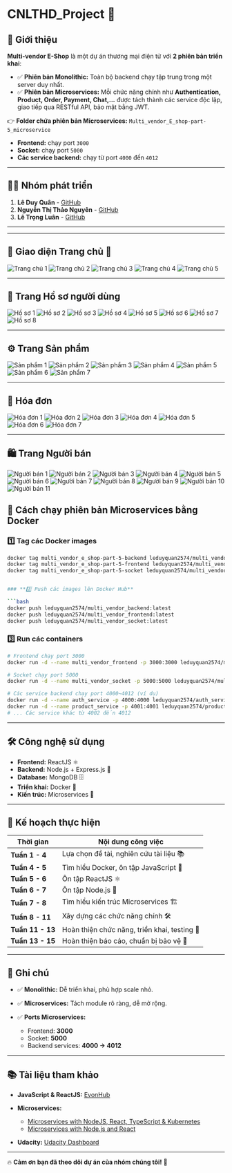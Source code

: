 # **CNLTHD_Project** 🚀

## 📌 **Giới thiệu**
**Multi-vendor E-Shop** là một dự án thương mại điện tử với **2 phiên bản triển khai**:

- ✅ **Phiên bản Monolithic:** Toàn bộ backend chạy tập trung trong một server duy nhất.
- ✅ **Phiên bản Microservices:** Mỗi chức năng chính như **Authentication, Product, Order, Payment, Chat,...** được tách thành các service độc lập, giao tiếp qua RESTful API, bảo mật bằng JWT.

👉 **Folder chứa phiên bản Microservices:** `Multi_vendor_E_shop-part-5_microservice`  
- **Frontend:** chạy port `3000`
- **Socket:** chạy port `5000`
- **Các service backend:** chạy từ port `4000` đến `4012`

---

## 👨‍💻 **Nhóm phát triển**
1. **Lê Duy Quân** - [GitHub](https://github.com/LeDuyQuan1911/leduyquan.github.io/tree/gh-pages)  
2. **Nguyễn Thị Thảo Nguyên** - [GitHub](https://github.com/ThaoNguyen157/nguynt.github.io/tree/gh-pages)  
3. **Lê Trọng Luân** - [GitHub](https://github.com/trongluan23/Luan.github.io/tree/gh-pages)  

---

---

## 📸 **Giao diện Trang chủ 🙈**

![Trang chủ 1](https://res.cloudinary.com/dwahfjinm/image/upload/v1750292111/253805289-14dfa843-e495-4fd7-bffe-b10b7a65cfc9_efd7ba.png)
![Trang chủ 2](https://res.cloudinary.com/dwahfjinm/image/upload/v1750292111/253805500-50b136fa-6e50-44e7-863b-b4ab51adad1d_q3ksym.png)
![Trang chủ 3](https://res.cloudinary.com/dwahfjinm/image/upload/v1750292111/253805575-6f56921f-5cfd-46ab-8a8e-f3da56129dc7_onnq6o.png)
![Trang chủ 4](https://res.cloudinary.com/dwahfjinm/image/upload/v1750292112/253805593-b4fbd9c0-3303-47e4-a220-78479aac9ba1_rj2h2v.png)
![Trang chủ 5](https://res.cloudinary.com/dwahfjinm/image/upload/v1750292112/253805652-b0c29ba1-fb04-4558-8982-cc3ca3563088_e6oasm.png)

---

## 👥 **Trang Hồ sơ người dùng**

![Hồ sơ 1](https://res.cloudinary.com/dwahfjinm/image/upload/v1750292112/253806305-e3fcdef1-460b-4ed6-bb51-425e6dfe3379_vfmlvd.png)
![Hồ sơ 2](https://res.cloudinary.com/dwahfjinm/image/upload/v1750292113/253806446-57a422bd-123c-4bdf-b961-cbb5bc9c8556_yzwwzc.png)
![Hồ sơ 3](https://res.cloudinary.com/dwahfjinm/image/upload/v1750292113/253806807-e0d8b6d6-ea71-458b-9685-3fa906c4ebf7_wpkofh.png)
![Hồ sơ 4](https://res.cloudinary.com/dwahfjinm/image/upload/v1750292113/253807454-724add12-d3e3-4d62-9ed5-affc41ea5d52_m7apx9.png)
![Hồ sơ 5](https://res.cloudinary.com/dwahfjinm/image/upload/v1750292113/253806837-382c23fc-ec18-45a1-99b4-b3f96baf6f9e_vdxz7u.png)
![Hồ sơ 6](https://res.cloudinary.com/dwahfjinm/image/upload/v1750292113/253807454-724add12-d3e3-4d62-9ed5-affc41ea5d52_m7apx9.png)
![Hồ sơ 7](https://res.cloudinary.com/dwahfjinm/image/upload/v1750292113/253806446-57a422bd-123c-4bdf-b961-cbb5bc9c8556_yzwwzc.png)
![Hồ sơ 8](https://res.cloudinary.com/dwahfjinm/image/upload/v1750292113/253808494-c417337a-b62b-485b-99a8-3078960e125e_vhe7hx.png)

---

## ⚙️ **Trang Sản phẩm**

![Sản phẩm 1](https://res.cloudinary.com/dwahfjinm/image/upload/v1750292108/253807650-60d125e1-c4b5-4ab7-9ae5-ca922f44cd62_f6kwlt.png)
![Sản phẩm 2](https://res.cloudinary.com/dwahfjinm/image/upload/v1750292109/253807788-fc53e2ce-8fdc-4fb6-a01b-651206499bbe_dch0yd.png)
![Sản phẩm 3](https://res.cloudinary.com/dwahfjinm/image/upload/v1750292109/253807718-1f3ee05a-162b-41d3-96bf-eb5874fa4313_xzlh43.png)
![Sản phẩm 4](https://res.cloudinary.com/dwahfjinm/image/upload/v1750292110/253807874-63972ed5-1f58-42c0-b29c-35dcf46f3a92_pnpeju.png)
![Sản phẩm 5](https://res.cloudinary.com/dwahfjinm/image/upload/v1750292110/253807907-97c54f9e-e3ae-4f34-9afb-fbc58faa7fa9_ja9fvy.png)
![Sản phẩm 6](https://res.cloudinary.com/dwahfjinm/image/upload/v1750292110/253807975-01c44518-e3f3-4af2-8587-1ac61ca2a992_llzbpq.png)
![Sản phẩm 7](https://res.cloudinary.com/dwahfjinm/image/upload/v1750292111/253808050-71883165-670a-4705-b1b7-de9dc82451da_agdiga.png)

---

## 🧾 **Hóa đơn**

![Hóa đơn 1](https://res.cloudinary.com/dwahfjinm/image/upload/v1750292110/253808260-370e357d-8248-46fc-8749-37aed7f5efd3_eocs5m.png)
![Hóa đơn 2](https://res.cloudinary.com/dwahfjinm/image/upload/v1750292111/253808341-43f623b9-cc86-4ead-a478-e18453506662_r5wm0z.png)
![Hóa đơn 3](https://res.cloudinary.com/dwahfjinm/image/upload/v1750292111/253808361-6bf3f4f9-379e-41fb-aab4-a05474d98297_aciyik.png)
![Hóa đơn 4](https://res.cloudinary.com/dwahfjinm/image/upload/v1750292111/253808382-f9522152-34e4-4749-a681-a9895bbec8f6_pq2uju.png)
![Hóa đơn 5](https://res.cloudinary.com/dwahfjinm/image/upload/v1750292112/253808402-fd42ea39-b2ff-45d9-8023-0e21ca83ef34_ffl3me.png)
![Hóa đơn 6](https://res.cloudinary.com/dwahfjinm/image/upload/v1750292113/253808455-2af2d6c1-b559-4778-b64c-2108e96f4ca5_i0k7sd.png)
![Hóa đơn 7](https://res.cloudinary.com/dwahfjinm/image/upload/v1750292113/253808494-c417337a-b62b-485b-99a8-3078960e125e_vhe7hx.png)

---

## 🛍️ **Trang Người bán**

![Người bán 1](https://res.cloudinary.com/dwahfjinm/image/upload/v1750292113/253808734-386b48a1-9139-4b19-be0b-0b86c9cb8ccb_s92l8e.png)
![Người bán 2](https://res.cloudinary.com/dwahfjinm/image/upload/v1750292114/Screenshot_2025-06-19_070751_fccqsp.png)
![Người bán 3](https://res.cloudinary.com/dwahfjinm/image/upload/v1750292114/Screenshot_2025-06-19_070803_ubkgti.png)
![Người bán 4](https://res.cloudinary.com/dwahfjinm/image/upload/v1750292114/Screenshot_2025-06-19_070818_ibp9zz.png)
![Người bán 5](https://res.cloudinary.com/dwahfjinm/image/upload/v1750292114/Screenshot_2025-06-19_070829_koon6l.png)
![Người bán 6](https://res.cloudinary.com/dwahfjinm/image/upload/v1750292114/Screenshot_2025-06-19_070852_dnzltd.png)
![Người bán 7](https://res.cloudinary.com/dwahfjinm/image/upload/v1750292114/Screenshot_2025-06-19_070902_otgh5h.png)
![Người bán 8](https://res.cloudinary.com/dwahfjinm/image/upload/v1750292114/Screenshot_2025-06-19_070912_fn8xxd.png)
![Người bán 9](https://res.cloudinary.com/dwahfjinm/image/upload/v1750292115/Screenshot_2025-06-19_070921_ayoe9d.png)
![Người bán 10](https://res.cloudinary.com/dwahfjinm/image/upload/v1750292115/Screenshot_2025-06-19_070934_tr60fn.png)
![Người bán 11](https://res.cloudinary.com/dwahfjinm/image/upload/v1750292107/Screenshot_2025-06-19_070952_gqixej.png)


## 🚀 **Cách chạy phiên bản Microservices bằng Docker**

### **1️⃣ Tag các Docker images**
```bash
docker tag multi_vendor_e_shop-part-5-backend leduyquan2574/multi_vendor_backend:latest
docker tag multi_vendor_e_shop-part-5-frontend leduyquan2574/multi_vendor_frontend:latest
docker tag multi_vendor_e_shop-part-5-socket leduyquan2574/multi_vendor_socket:latest


### **2️⃣ Push các images lên Docker Hub**

```bash
docker push leduyquan2574/multi_vendor_backend:latest
docker push leduyquan2574/multi_vendor_frontend:latest
docker push leduyquan2574/multi_vendor_socket:latest
```

### **3️⃣ Run các containers**

```bash
# Frontend chạy port 3000
docker run -d --name multi_vendor_frontend -p 3000:3000 leduyquan2574/multi_vendor_frontend:latest

# Socket chạy port 5000
docker run -d --name multi_vendor_socket -p 5000:5000 leduyquan2574/multi_vendor_socket:latest

# Các service backend chạy port 4000~4012 (ví dụ)
docker run -d --name auth_service -p 4000:4000 leduyquan2574/auth_service:latest
docker run -d --name product_service -p 4001:4001 leduyquan2574/product_service:latest
# ... Các service khác từ 4002 đến 4012
```

---

## 🛠 **Công nghệ sử dụng**

* **Frontend:** ReactJS ⚛️
* **Backend:** Node.js + Express.js 🚀
* **Database:** MongoDB 🗄️
* **Triển khai:** Docker 🐳
* **Kiến trúc:** Microservices 🔗

---

## 📅 **Kế hoạch thực hiện**

| **Thời gian**    | **Nội dung công việc**                       |
| ---------------- | -------------------------------------------- |
| **Tuần 1 - 4**   | Lựa chọn đề tài, nghiên cứu tài liệu 📚      |
| **Tuần 4 - 5**   | Tìm hiểu Docker, ôn tập JavaScript 🐳        |
| **Tuần 5 - 6**   | Ôn tập ReactJS ⚛️                            |
| **Tuần 6 - 7**   | Ôn tập Node.js 🚀                            |
| **Tuần 7 - 8**   | Tìm hiểu kiến trúc Microservices 🏗️         |
| **Tuần 8 - 11**  | Xây dựng các chức năng chính 🛠️             |
| **Tuần 11 - 13** | Hoàn thiện chức năng, triển khai, testing 🧪 |
| **Tuần 13 - 15** | Hoàn thiện báo cáo, chuẩn bị bảo vệ 📑       |

---

## 📢 **Ghi chú**

* ✅ **Monolithic:** Dễ triển khai, phù hợp scale nhỏ.
* ✅ **Microservices:** Tách module rõ ràng, dễ mở rộng.
* ✅ **Ports Microservices:**

  * Frontend: **3000**
  * Socket: **5000**
  * Backend services: **4000 → 4012**

---

## 📚 **Tài liệu tham khảo**

* **JavaScript & ReactJS:** [EvonHub](https://evonhub.dev/)
* **Microservices:**

  * [Microservices with NodeJS, React, TypeScript & Kubernetes](https://www.udemy.com/course/microservices-with-nodejs-react-typescript-and-kubernetes/)
  * [Microservices with Node.js and React](https://www.udemy.com/course/microservices-with-node-js-and-react/)
* **Udacity:** [Udacity Dashboard](https://www.udacity.com/dashboard)

---

🔥 **Cảm ơn bạn đã theo dõi dự án của nhóm chúng tôi!** 🚀

